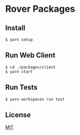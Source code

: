 # Rover Packages

## Install

```
$ yarn setup
```

## Run Web Client

```
$ cd ./packages/client
$ yarn start
```

## Run Tests

```
$ yarn workspaces run test
```

## License

[MIT](LICENSE)